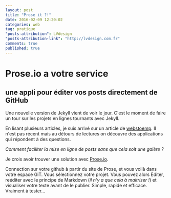 ```yaml
---
layout: post
title: "Prose it ?!"
date: 2016-02-09 12:20:02
categories: web
tag: pratique
"posts-attribution": LVdesign
"posts-attribution-link": "http://lvdesign.com.fr"
comments: true
published: true
---
```




# Prose.io a votre service

## une appli pour éditer vos posts directement de GitHub 

Une nouvelle version de Jekyll vient de voir le jour.
C'est le moment de faire un tour sur les projets en lignes tournants avec Jekyll.

En lisant plusieurs articles, je suis arrivé sur un article de [webstoemp](http://webstoemp.com/blog/jekyll-more-than-a-blog-generator/). Il n'est pas récent mais au détours de lectures on découvre des applications qui répondent à des questions.

_Comment faciliter la mise en ligne de posts sans que cela soit une galère ?_

Je crois avoir trouver une solution avec [Prose.io](http://prose.io/).

Connection sur votre github à partir du site de Prose, et vous voilà dans votre espace GiT. Vous sélectionnez votre projet. Vous pouvez alors Editer, reéditer avec le principe de Markdown (_il n'y a que cela à maitriser !_) et visualiser votre texte avant de le publier. Simple, rapide et efficace. Vraiment à tester…
